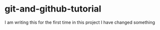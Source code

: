 # git-and-github-tutorial
I am writing this for the first time in this project
I have changed something

